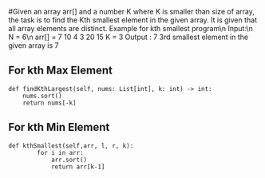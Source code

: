 #Given an array arr[] and a number K where K is smaller than size of array, the task is to find the Kth smallest element in the given array. It is given that all array elements are distinct.
Example for kth smallest program\n
Input:\n
N = 6\n
arr[] = 7 10 4 3 20 15
K = 3
Output : 7
3rd smallest element in the given array is 7

## For kth Max Element
```
def findKthLargest(self, nums: List[int], k: int) -> int:
    nums.sort()
    return nums[-k]
```
## For kth Min Element
```
def kthSmallest(self,arr, l, r, k):
        for i in arr:
            arr.sort()
            return arr[k-1]
```
